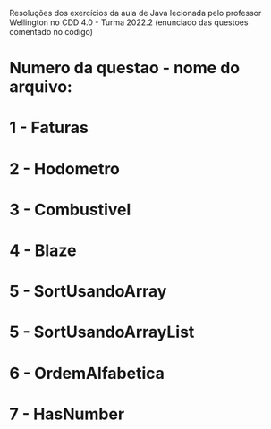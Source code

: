 Resoluções dos exercícios da aula de Java lecionada pelo professor Wellington no CDD 4.0 - Turma 2022.2
(enunciado das questoes comentado no código)

# Numero da questao - nome do arquivo:
# 1 - Faturas
# 2 - Hodometro
# 3 - Combustivel
# 4 - Blaze
# 5 - SortUsandoArray
# 5 - SortUsandoArrayList
# 6 - OrdemAlfabetica
# 7 - HasNumber
